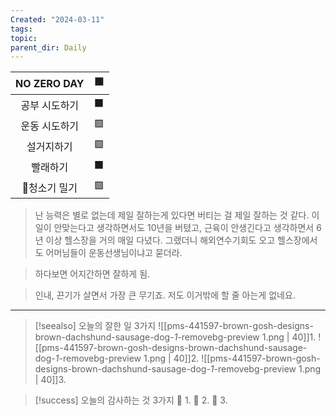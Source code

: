 ```yaml
---
Created: "2024-03-11"
tags: 
topic: 
parent_dir: Daily
---
```


| NO ZERO DAY | 🟩  |
| :---------: | :-: |
|   공부 시도하기   | ⬛️  |
|   운동 시도하기   | 🟩  |
|    설거지하기    | 🟩  |
|    빨래하기     |  ⬛  |
|   청소기 밀기   | 🟩  |
> 난 능력은 별로 없는데 제일 잘하는게 있다면 버티는 걸 제일 잘하는 것 같다. 이 일이 안맞는다고 생각하면서도 10년을 버텼고, 근육이 안생긴다고 생각하면서 6년 이상 헬스장을 거의 매일 다녔다. 그랬더니 해외연수기회도 오고 헬스장에서도 어머님들이 운동선생님이냐고 묻더라.

> 하다보면 어지간하면 잘하게 됨.

>인내, 끈기가 살면서 가장 큰 무기죠. 저도 이거밖에 할 줄 아는게 없네요.

---  
> [!seealso] 오늘의 잘한 일 3가지
> ![[pms-441597-brown-gosh-designs-brown-dachshund-sausage-dog-_1_-removebg-preview 1.png | 40]]1. 
> ![[pms-441597-brown-gosh-designs-brown-dachshund-sausage-dog-_1_-removebg-preview 1.png | 40]]2.
> ![[pms-441597-brown-gosh-designs-brown-dachshund-sausage-dog-_1_-removebg-preview 1.png | 40]]3.  

> [!success] 오늘의 감사하는 것 3가지
> 🌈 1. 
> 🌈 2.
> 🌈 3.  

